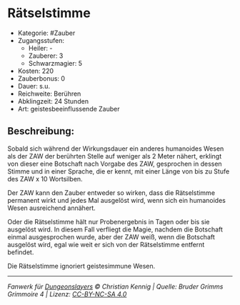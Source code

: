 # Rätselstimme

- Kategorie: #Zauber
- Zugangsstufen:
  - Heiler: -
  - Zauberer: 3
  - Schwarzmagier: 5
- Kosten: 220
- Zauberbonus: 0
- Dauer: s.u.
- Reichweite: Berühren
- Abklingzeit: 24 Stunden
- Art: geistesbeeinflussende Zauber

## Beschreibung:

Sobald sich während der Wirkungsdauer ein anderes humanoides Wesen als der ZAW der berührten Stelle auf weniger als 2 Meter nähert, erklingt von dieser eine Botschaft nach Vorgabe des ZAW, gesprochen in dessen Stimme und in einer Sprache, die er kennt, mit einer Länge von bis zu Stufe des ZAW x 10 Wortsilben.

Der ZAW kann den Zauber entweder so wirken, dass die Rätselstimme permanent wirkt und jedes Mal ausgelöst wird, wenn sich ein humanoides Wesen ausreichend annähert.

Oder die Rätselstimme hält nur Probenergebnis in Tagen oder bis sie ausgelöst wird. In diesem Fall verfliegt die Magie, nachdem die Botschaft einmal ausgesprochen wurde, aber der ZAW weiß, wenn die Botschaft ausgelöst wird, egal wie weit er sich von der Rätselstimme entfernt befindet.

Die Rätselstimme ignoriert geistesimmune Wesen.

---

_Fanwerk für [Dungeonslayers](https://www.dungeonslayers.net/) © Christian Kennig | Quelle: Bruder Grimms Grimmoire 4 | Lizenz: [CC-BY-NC-SA 4.0](https://creativecommons.org/licenses/by-nc-sa/4.0/deed.de)_
